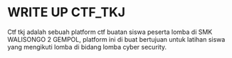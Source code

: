 # WRITE UP CTF_TKJ

Ctf tkj adalah sebuah platform ctf buatan siswa peserta lomba di SMK WALISONGO 2 GEMPOL, platform ini di buat bertujuan untuk latihan siswa yang mengikuti lomba di bidang lomba cyber security. 
